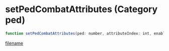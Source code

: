 # setPedCombatAttributes (Category ped)

```js
function setPedCombatAttributes(ped: number, attributeIndex: int, enabled: boolean): void
```

[filename](setPedCombatAttributes_m.md ':include')